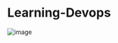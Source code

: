 # Learning-Devops
 
![image](https://github.com/raptor4444/Learning-Devops/assets/106369419/e12f82e5-75d9-46c2-998c-a5c11504f413)


